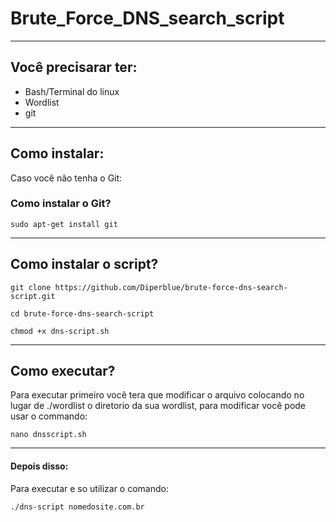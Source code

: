 # Brute_Force_DNS_search_script

---
## Você precisarar ter:
  * Bash/Terminal do linux
  * Wordlist
  * git
---
## Como instalar:
  Caso você não tenha o Git:
### Como instalar o Git?
~~~
sudo apt-get install git
~~~
---
## Como instalar o script?
~~~
git clone https://github.com/Diperblue/brute-force-dns-search-script.git

cd brute-force-dns-search-script
~~~
~~~
chmod +x dns-script.sh
~~~
---
## Como executar?
 Para executar primeiro você tera que modificar o arquivo colocando no lugar
 de ./wordlist o diretorio da sua wordlist, para modificar você pode usar o commando:
 ~~~
 nano dnsscript.sh
 ~~~
 ---
 #### Depois disso:
 Para executar e so utilizar o comando:
 ~~~
 ./dns-script nomedosite.com.br
 ~~~